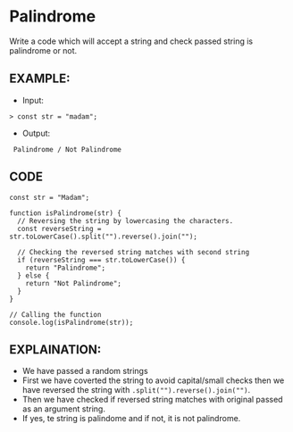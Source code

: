 # Palindrome

Write a code which will accept a string and check passed string is palindrome or not.

## EXAMPLE:

- Input:

```
> const str = "madam";
```

- Output:

```
 Palindrome / Not Palindrome
```

## CODE

```
const str = "Madam";

function isPalindrome(str) {
  // Reversing the string by lowercasing the characters.
  const reverseString = str.toLowerCase().split("").reverse().join("");

  // Checking the reversed string matches with second string
  if (reverseString === str.toLowerCase()) {
    return "Palindrome";
  } else {
    return "Not Palindrome";
  }
}

// Calling the function
console.log(isPalindrome(str));
```

## EXPLAINATION:

- We have passed a random strings
- First we have coverted the string to avoid capital/small checks then we have reversed the string with `.split("").reverse().join("")`.
- Then we have checked if reversed string matches with original passed as an argument string.
- If yes, te string is palindome and if not, it is not palindrome.
